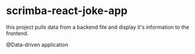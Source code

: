 # scrimba-react-joke-app

this project pulls data from a backend file and display it's information to the frontend. 

@Data-driven application
